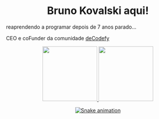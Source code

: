 <h1 align="center">Bruno Kovalski aqui! </h1>

<p>reaprendendo a programar depois de 7 anos parado...</p>
<p>CEO e coFunder da comunidade <a href="decodefy.com.br" target="_blank">deCodefy</a></p>

<div align="center">
  <a href="https://github.com/kovalski96">
  <img height="150em" src="https://github-readme-stats.vercel.app/api?username=kovalski96&show_icons=true&theme=dark&include_all_commits=true&count_private=true"/>
  <img height="150em" src="https://github-readme-stats.vercel.app/api/top-langs/?username=kovalski96&layout=compact&langs_count=7&theme=dark"/>
</div>
  
<div align="center">
  
  ![Snake animation](https://github.com/kovalski96/kovalski96/blob/output/github-contribution-grid-snake.svg)
  
</div>


